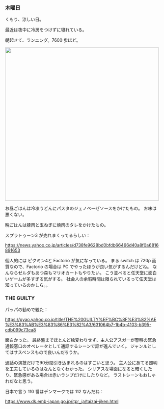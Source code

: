 ### 木曜日

くもり、涼しい日。

最近は夜中に冷房をつけずに寝れている。

朝起きて、ランニング。7600 歩ほど。

<img src="https://i.imgur.com/wmjWtvy.jpg" width="500">

お昼ごはんは冷凍うどんにパスタのジェノベーゼソースをかけたもの。
お味は悪くない。

晩ごはんは豚肉と玉ねぎに焼肉のタレをかけたもの。

スプラトゥーン3 が売れまくってるらしい：

https://news.yahoo.co.jp/articles/d738fe9628bd0bfdb66466d40a8f0a6816891653

個人的には ピクミン4と Factorio が気になっている。
まぁ switch は 720p 画質なので、Factorio の場合は PC でやったほうが良い気がするんだけどね。
なんならゼルダもあつ森もマリオカートもやりたい。
こう並べると任天堂に面白いゲームが多すぎる気がする。
社会人の余暇時間は限られているって任天堂は知っているのかしら。。

### THE GUILTY

パッパの勧めで観た：

https://gyao.yahoo.co.jp/title/THE%20GUILTY%EF%BC%8F%E3%82%AE%E3%83%AB%E3%83%86%E3%82%A3/631064b7-1b4b-4103-b395-cdb099c73ca8

面白かった。
最終盤までほとんど絵変わりせず、主人公アスガーが警察の緊急通報窓口のオペレータとして通話するシーンで話が進んでいく。
ジャンルとしてはサスペンスもので良いんだろうか。

通話の演技だけで90分間引き込まれるのはすごいと思う。
主人公にあてる照明を工夫しているのはなんとなくわかった。
シリアスな場面になると暗くしたり、緊急感がある場合は赤いランプだけにしたりなど。
ラストシーンもおしゃれだなと思う。

日本で言う 110 番はデンマークでは 112 なんだね：

https://www.dk.emb-japan.go.jp/itpr_ja/taizai-jiken.html